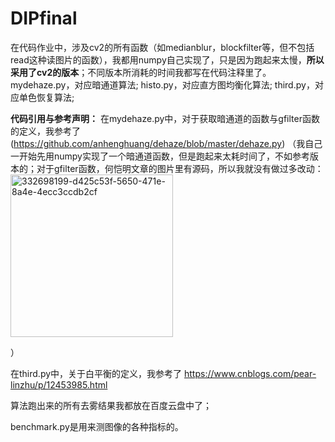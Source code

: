 # DIPfinal

在代码作业中，涉及cv2的所有函数（如medianblur，blockfilter等，但不包括read这种读图片的函数），我都用numpy自己实现了，只是因为跑起来太慢，**所以采用了cv2的版本**；不同版本所消耗的时间我都写在代码注释里了。
mydehaze.py，对应暗通道算法;
histo.py，对应直方图均衡化算法;
third.py，对应单色恢复算法;

**代码引用与参考声明：**
在mydehaze.py中，对于获取暗通道的函数与gfilter函数的定义，我参考了(https://github.com/anhenghuang/dehaze/blob/master/dehaze.py)    （我自己一开始先用numpy实现了一个暗通道函数，但是跑起来太耗时间了，不如参考版本的；对于gfilter函数，何恺明文章的图片里有源码，所以我就没有做过多改动：
<img width="260" alt="332698199-d425c53f-5650-471e-8a4e-4ecc3ccdb2cf" src="https://github.com/Danny-1-8/DIPfinal/assets/127832063/e7bce286-1483-46b0-b94f-d26159bacbdf">



）

在third.py中，关于白平衡的定义，我参考了  https://www.cnblogs.com/pear-linzhu/p/12453985.html

算法跑出来的所有去雾结果我都放在百度云盘中了；

benchmark.py是用来测图像的各种指标的。
